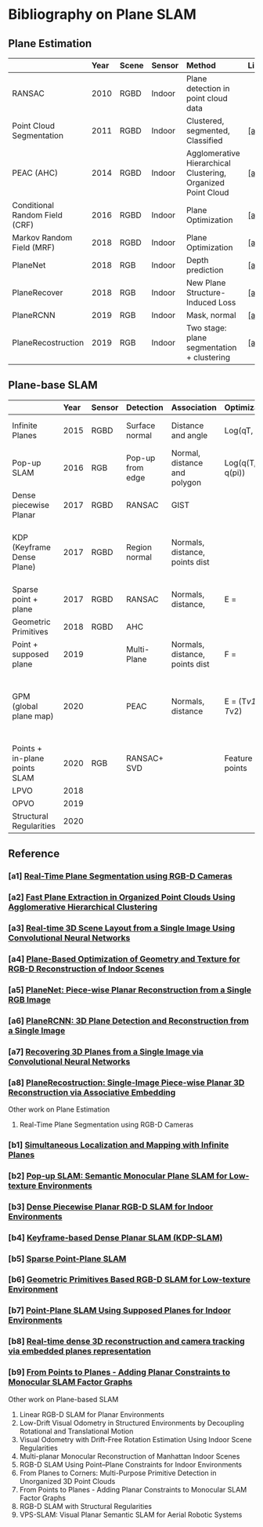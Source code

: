 # Bibliography on Plane SLAM

## Plane Estimation

|   | Year | Scene | Sensor | Method | Link |
|:--|:--|:--|:--|:--|:--|
RANSAC | 2010 | RGBD | Indoor | Plane detection in point cloud data |
Point Cloud Segmentation | 2011 | RGBD | Indoor | Clustered, segmented, Classified | [[a1]](#a1-real-time-plane-segmentation-using-rgb-d-cameras)
PEAC (AHC) | 2014 | RGBD | Indoor | Agglomerative Hierarchical Clustering, Organized Point Cloud | [[a2]](#a2-fast-plane-extraction-in-organized-point-clouds-using-agglomerative-hierarchical-clustering)
Conditional Random Field (CRF) | 2016 | RGBD | Indoor | Plane Optimization | [[a3]](#a3-real-time-3d-scene-layout-from-a-single-image-using-convolutional-neural-networks)
Markov Random Field (MRF) | 2018 | RGBD | Indoor | Plane Optimization | [[a4]](#a4-plane-based-optimization-of-geometry-and-texture-for-rgb-d-reconstruction-of-indoor-scenes)
PlaneNet | 2018 | RGB | Indoor | Depth prediction | [[a5]](#a5-planenet-piece-wise-planar-reconstruction-from-a-single-rgb-image)
PlaneRecover | 2018 | RGB | Indoor | New Plane Structure-Induced Loss | [[a6]](#a6-planercnn-3d-plane-detection-and-reconstruction-from-a-single-image)
PlaneRCNN | 2019 | RGB | Indoor | Mask, normal | [[a7]](#a7-recovering-3d-planes-from-a-single-image-via-convolutional-neural-networks)
PlaneRecostruction | 2019 | RGB | Indoor | Two stage: plane segmentation + clustering | [[a8]](#a8-planerecostruction-single-image-piece-wise-planar-3d-reconstruction-via-associative-embedding)

## Plane-base SLAM

| | Year | Sensor | Detection | Association | Optimization | keywords | Link
|:--|:--|:--|:--|:--|:--|:--|:--|
Infinite Planes | 2015 | RGBD | Surface normal | Distance and angle | Log(qT, q) | Homogeneous plane parameter | [[b1]](#b1-simultaneous-localization-and-mapping-with-infinite-planes)
Pop-up SLAM | 2016 | RGB | Pop-up from edge | Normal, distance and polygon | Log(q(T*pi)-1* q(pi)) | Pop-up plane model | [[b2]](#b2-pop-up-slam-semantic-monocular-plane-slam-for-low-texture-environments)
Dense piecewise Planar | 2017 | RGBD | RANSAC | GIST |  | RANSAC, SIFT, GIST features, Plane | [[b3]](#b3-dense-piecewise-planar-rgb-d-slam-for-indoor-environments)
KDP (Keyframe Dense Plane) | 2017 | RGBD | Region normal | Normals, distance, points dist |  | Interactive Projective Plane, local depth map, global planar mapping | [[b4]](#b4-keyframe-based-dense-planar-slam-kdp-slam)
Sparse point + plane | 2017 | RGBD | RANSAC | Normals, distance, | E = ||n(x-x0)|| | point cloud segmentation, ORB feature points | [[b5]](#b5-sparse-point-plane-slam)
Geometric Primitives | 2018 | RGBD | AHC |  |  | AHC, ORB, Line | [[b6]](#b6-geometric-primitives-based-rgb-d-slam-for-low-texture-environment)
Point + supposed plane | 2019 |  | Multi-Plane | Normals, distance, points dist | F = ||q(pi)-q(T*pi)|| | Point cloud segmentation, Supposed perpendicular planes | [[b7]](#b7-point-plane-slam-using-supposed-planes-for-indoor-environments)
GPM (global plane map) | 2020 |  | PEAC | Normals, distance | E = (T*v1-T*v2) | PEAC, ICP tracking, plane-plane match, global plane map (GPM), Fusion reconstruction. | [[b8]](#b8-real-time-dense-3d-reconstruction-and-camera-tracking-via-embedded-planes-representation)
Points + in-plane points SLAM | 2020 | RGB | RANSAC+ SVD |  | Feature points | Normal and in-plane points | [[b9]](#b9-from-points-to-planes---adding-planar-constraints-to-monocular-slam-factor-graphs)
LPVO | 2018 |  |  |  |  | 
OPVO | 2019 |  |  |  |  | 
Structural Regularities | 2020 |  |  |  |  | 



## Reference
### [a1] [Real-Time Plane Segmentation using RGB-D Cameras ](https://link.springer.com/chapter/10.1007/978-3-642-32060-6_26)

### [a2] [Fast Plane Extraction in Organized Point Clouds Using Agglomerative Hierarchical Clustering ](https://ieeexplore.ieee.org/abstract/document/6907776)

### [a3] [Real-time 3D Scene Layout from a Single Image Using Convolutional Neural Networks ](https://ieeexplore.ieee.org/abstract/document/7487368)

### [a4] [Plane-Based Optimization of Geometry and Texture for RGB-D Reconstruction of Indoor Scenes](https://ieeexplore.ieee.org/abstract/document/8491005)

### [a5] [PlaneNet: Piece-wise Planar Reconstruction from a Single RGB Image](https://openaccess.thecvf.com/content_cvpr_2018/html/Liu_PlaneNet_Piece-Wise_Planar_CVPR_2018_paper.html)

### [a6] [PlaneRCNN: 3D Plane Detection and Reconstruction from a Single Image](https://openaccess.thecvf.com/content_CVPR_2019/html/Liu_PlaneRCNN_3D_Plane_Detection_and_Reconstruction_From_a_Single_Image_CVPR_2019_paper.html)

### [a7] [Recovering 3D Planes from a Single Image via Convolutional Neural Networks ](https://openaccess.thecvf.com/content_ECCV_2018/html/Fengting_Yang_Recovering_3D_Planes_ECCV_2018_paper.html)

### [a8] [PlaneRecostruction: Single-Image Piece-wise Planar 3D Reconstruction via Associative Embedding ](https://openaccess.thecvf.com/content_CVPR_2019/html/Yu_Single-Image_Piece-Wise_Planar_3D_Reconstruction_via_Associative_Embedding_CVPR_2019_paper)

Other work on Plane Estimation
1. Real-Time Plane Segmentation using RGB-D Cameras



### [b1] [Simultaneous Localization and Mapping with Infinite Planes ](https://ieeexplore.ieee.org/abstract/document/7139837/)

### [b2] [Pop-up SLAM: Semantic Monocular Plane SLAM for Low-texture Environments](https://ieeexplore.ieee.org/abstract/document/7759204)

### [b3] [Dense Piecewise Planar RGB-D SLAM for Indoor Environments ](https://ieeexplore.ieee.org/abstract/document/8206375)

### [b4] [Keyframe-based Dense Planar SLAM (KDP-SLAM) ](https://ieeexplore.ieee.org/abstract/document/7989597/)

### [b5] [Sparse Point-Plane SLAM ](https://www.araa.asn.au/acra/acra2017/papers/pap170s1-file1.pdf)

### [b6] [Geometric Primitives Based RGB-D SLAM for Low-texture Environment](https://dl.acm.org/doi/abs/10.1145/3205326.3205358)

### [b7] [Point-Plane SLAM Using Supposed Planes for Indoor Environments ](https://www.mdpi.com/1424-8220/19/17/3795/htm?ref=https://githubhelp.com/)

### [b8] [Real-time dense 3D reconstruction and camera tracking via embedded planes representation](https://link.springer.com/article/10.1007/s00371-020-01899-1)

### [b9] [From Points to Planes - Adding Planar Constraints to Monocular SLAM Factor Graphs](https://ieeexplore.ieee.org/abstract/document/9340805/)

Other work on Plane-based SLAM
1. Linear RGB-D SLAM for Planar Environments
2. Low-Drift Visual Odometry in Structured Environments by Decoupling Rotational and Translational Motion
3. Visual Odometry with Drift-Free Rotation Estimation Using Indoor Scene Regularities
4. Multi-planar Monocular Reconstruction of Manhattan Indoor Scenes
5. RGB-D SLAM Using Point–Plane Constraints for Indoor Environments
6. From Planes to Corners: Multi-Purpose Primitive Detection in Unorganized 3D Point Clouds
7. From Points to Planes - Adding Planar Constraints to Monocular SLAM Factor Graphs
8. RGB-D SLAM with Structural Regularities
9. VPS-SLAM: Visual Planar Semantic SLAM for Aerial Robotic Systems

